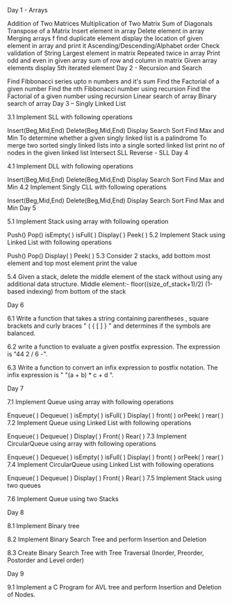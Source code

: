 Day 1 - Arrays

Addition of Two Matrices
Multiplication of Two Matrix
Sum of Diagonals
Transpose of a Matrix
Insert element in array
Delete element in array
Merging arrays f
find duplicate element
display the location of given element in array and print it
Ascending/Descending/Alphabet order Check validation of String
Largest element in matrix
Repeated twice in array
Print odd and even in given array
sum of row and column in matrix
Given array elements display 5th iterated element
Day 2 - Recursion and Search

Find Fibbonacci series upto n numbers and it's sum
Find the Factorial of a given number
Find the nth Fibbonacci number using recursion
Find the Factorial of a given number using recursion
Linear search of array
Binary search of array
Day 3 – Singly Linked List

3.1 Implement SLL with following operations

Insert(Beg,Mid,End)
Delete(Beg,Mid,End)
Display
Search
Sort
Find Max and Min
To determine whether a given singly linked list is a palindrome
To merge two sorted singly linked lists into a single sorted linked list
print no of nodes in the given linked list
Intersect SLL
Reverse - SLL
Day 4

4.1 Implement DLL with following operations

Insert(Beg,Mid,End)
Delete(Beg,Mid,End)
Display
Search
Sort
Find Max and Min
4.2 Implement Singly CLL with following operations

Insert(Beg,Mid,End)
Delete(Beg,Mid,End)
Display
Search
Sort
Find Max and Min
Day 5

5.1 Implement Stack using array with following operation

Push()
Pop()
isEmpty( )
isFull( )
Display( )
Peek( )
5.2 Implement Stack using Linked List with following operations

Push()
Pop()
Display( )
Peek( )
5.3 Consider 2 stacks, add bottom most element and top most element print the value

5.4 Given a stack, delete the middle element of the stack without using any additional data structure. Middle element:- floor((size_of_stack+1)/2) (1-based indexing) from bottom of the stack

Day 6

6.1 Write a function that takes a string containing parentheses , square brackets and curly braces " ( { [ ] } " and determines if the symbols are balanced.

6.2 write a function to evaluate a given postfix expression. The expression is "44 2 / 6 -".

6.3 Write a function to convert an infix expression to postfix notation. The infix expression is " "(a + b) * c + d ".

Day 7

7.1 Implement Queue using array with following operations

Enqueue( )
Dequeue( )
isEmpty( )
isFull( )
Display( )
front( ) orPeek( )
rear( )
7.2 Implement Queue using Linked List with following operations

Enqueue( )
Dequeue( )
Display( )
Front( )
Rear( )
7.3 Implement CircularQueue using array with following operations

Enqueue( )
Dequeue( )
isEmpty( )
isFull( )
Display( )
front( ) orPeek( )
rear( )
7.4 Implement CircularQueue using Linked List with following operations

Enqueue( )
Dequeue( )
Display( )
Front( )
Rear( )
7.5 Implement Stack using two queues

7.6 Implement Queue using two Stacks

Day 8

8.1 Implement Binary tree

8.2 Implement Binary Search Tree and perform Insertion and Deletion

8.3 Create Binary Search Tree with Tree Traversal (Inorder, Preorder, Postorder and Level order)

Day 9

9.1 Implement a C Program for AVL tree and perform Insertion and Deletion of Nodes.
